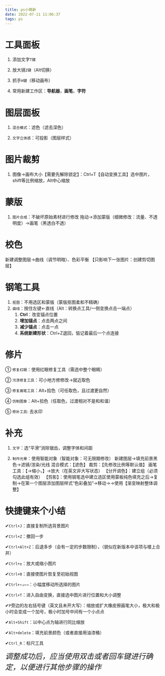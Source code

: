 ```yaml
---
title: ps小萌新
date: 2022-07-11 11:06:37
tags: ps
---
```


# 工具面板
1. 添加文字`T键`
  
2. 放大镜`Z键`（Alt切换）
   
3. 抓手`H键`（移动画布）
   
4. 常用新建工作区：**导航器**，**画笔**，**字符**

# 图层面板
1. `混合模式`：滤色（滤去深色）
   
2. `文字立体感`：可投影（图层样式）

# 图片裁剪
1. 图像→画布大小【需要先解除锁定】：Ctrl+T【自动变换工具】选中图片，shift等比例缩放，Alt中心缩放

# 蒙版
1. `图片合成`：不破坏原始素材进行修改
拖动→添加蒙版（细微修改：流量、不透明度）→画笔（黑透白不透）

# 校色
新建调整图层→曲线（调节明暗）、色彩平衡
【只影响下一张图片：创建剪切图层】

# 钢笔工具
1. `抠图`：不用选区和蒙版（蒙版抠图柔和不精确）
2. `曲线`：按住左键←直线（Alt：转换点工具/一侧变换点击一端点）
   1. **Ctrl**：改变锚点位置
   2. **增加锚点**：点击两点之间
   3. **减少锚点**：点击一点
   4. **系统新建形状**：Ctrl+Z退回，惦记着最后一个点连接

# 修片
① `修复红眼`：使用红眼修复工具（需选中整个眼睛）

② `污渍修复工具`：可小地方修修改→就近取色

③ `修复画笔工具`：Alt+拾色（可任取色，且过渡更自然）

④ `仿制图章`：Alt+拾色（任取色，过渡相对不是和和谐）

⑤ `修补工具`: 去水印

#  补充
1. `文字`：选“平滑”消除锯齿，调整字体和间距

2. `制作光晕`：使用智能对象（智能对象：可无限期修改）
新建图层→填充前景黑色→滤镜/渲染/光线
混合模式：【滤色】
裁剪：【先修改比例等默认值】
画笔工具：【→缩小，】→放大（在英文非大写状态）
【分开调色】：建立组（必须勾选此组有效）
【剪影】：使用钢笔选中建立选区使用蒙板纯色填充之后→复制→在第一个图层添加图层样式“色彩叠加”→移动→→使用【渐变映射整体调整】

# 快捷键来个小结
✔`Ctrl+J`：直接复制所选背景图片

✔`Ctrl+Z`：撤回一步

✔`Ctrl+Alt+Z`：后退多步（会有一定的步数限制），（貌似在新版本中该项与楼上合并）

✔`Ctrl+±`：放大或缩小图片

✔`Ctrl+0`：直接使图片恢复至初始视图

✔`Ctrl+↑↓←→`：小幅度移动所选择的图片

✔`Ctrl+T`：进入自由变换，直接选中图片进行位置和大小调整

✔`P`旁边的左右括号键（英文且未开大写）：缩放或扩大橡皮擦画笔大小，极大和极小时会变成一个加号，极小时加号中间有一个小点点

✔`Alt+Shift`：以中心点为轴进行同比缩放

✔`Alt+delete`：填充前景颜色（或者直接用油漆桶）

✔`Ctrl_R`：标尺工具

<font size='5'>*调整成功后，应当使用双击或者回车键进行确定，以便进行其他步骤的操作*</font>
